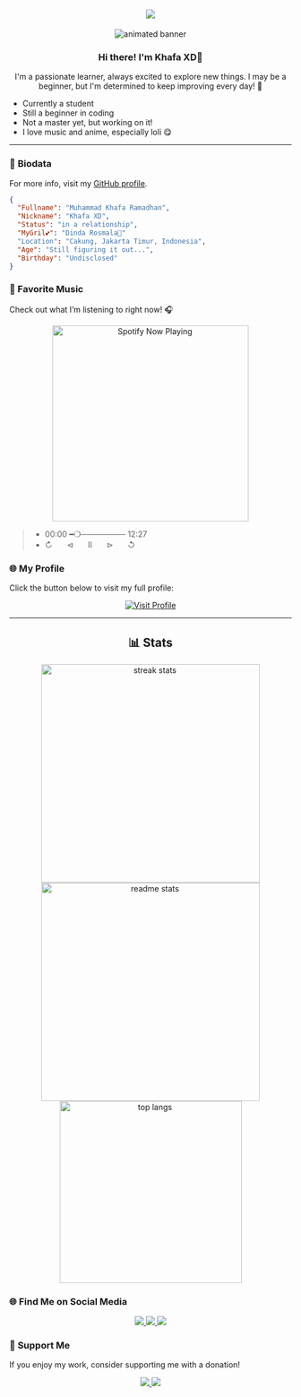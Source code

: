 <h1 align="center">
    <img src="https://readme-typing-svg.herokuapp.com/?font=Righteous&size=35&center=true&vCenter=true&width=500&height=70&duration=4000&lines=Im-Khafa;+I'm+a+beginner;" />
</h1>

<p align="center">
  <img src="https://i.pinimg.com/originals/9e/b6/45/9eb64510150a5eaa7bc6e89e366508e7.gif" alt="animated banner" />
</p>

<h3 align="center">Hi there! I'm Khafa XD👋</h3>

<p align="center">
  I'm a passionate learner, always excited to explore new things. I may be a beginner, but I'm determined to keep improving every day! 🚀
  
- Currently a student  
- Still a beginner in coding  
- Not a master yet, but working on it!  
- I love music and anime, especially loli 😋
</p>

---

### 📝 **Biodata**
For more info, visit my [GitHub profile](https://github.com/khafa199).

```json
{
  "Fullname": "Muhammad Khafa Ramadhan",
  "Nickname": "Khafa XD",
  "Status": "in a relationship",
  "MyGril💕": "Dinda Rosmala🌙"
  "Location": "Cakung, Jakarta Timur, Indonesia",
  "Age": "Still figuring it out...",
  "Birthday": "Undisclosed"
}
```

### **🎵 Favorite Music**
Check out what I’m listening to right now! 🎧
<p align="center">
  <a href="https://open.spotify.com/track/bfdadf6c-de9e-468b-bbfa-ffeb7c395aec?si=Btfle_keSyysCVtV-bZvFQ&utm_source=copy-link" target="_blank"><img src="https://now-playing-on-spotify.vercel.app/api/spotify" alt="Spotify Now Playing" width="350"/></a></p>

> * 00:00​ ━❍──────── 12:27 
> * ↻ㅤㅤ⊲ㅤㅤⅡㅤㅤ⊳ㅤㅤ↺ㅤ

### 🌐 **My Profile**
Click the button below to visit my full profile:

<p align="center">
  <a href="https://ssateam.my.id/profile/dims" target="_blank">
    <img src="https://img.shields.io/badge/Profile-Visit%20Now-blue?style=for-the-badge&logo=web&logoColor=white" alt="Visit Profile">
  </a>
</p>

---

<h2 align="center">📊 Stats</h2> 
  <div align="center"> 
  <img width="390" src="https://github-readme-streak-stats-salesp07.vercel.app/?user=Im-Dims&count_private=true&theme=react&border_radius=10" alt="streak stats"/> 
  <img width="390" src="https://github-readme-stats-salesp07.vercel.app/api?username=Im-Dims&count_private=true&show_icons=true&theme=react&rank_icon=github&border_radius=10" alt="readme stats" /> 
  <br/> 
  <img width="325" align="center" src="https://github-readme-stats-salesp07.vercel.app/api/top-langs/?username=Im-Dims&hide=HTML&langs_count=8&layout=compact&theme=react&border_radius=10&size_weight=0.5&count_weight=0.5&exclude_repo=github-readme-stats" alt="top langs" /> 
</div>

### 🌐 **Find Me on Social Media**
<p align="center"> 
  <a href="https://instagram.com/khafa114"> <img src="https://img.shields.io/badge/Instagram-E4405F?style=for-the-badge&logo=instagram&logoColor=white" /> </a> 
  <a href="https://www.youtube.com/@khafa"> <img src="https://img.shields.io/badge/YouTube-c4302b?style=for-the-badge&logo=youtube&logoColor=white" /> </a> 
  <a href="https://wa.me/6281380847521"> <img src="https://img.shields.io/badge/WhatsApp-25D366?style=for-the-badge&logo=whatsapp&logoColor=white" /> </a> 
</p>

### 💖 **Support Me**
If you enjoy my work, consider supporting me with a donation!
<p align="center"> 
  <a href="https://saweria.co/dimst"> <img src="https://img.shields.io/badge/Donate-Saweria-ff3e00?style=for-the-badge&logo=steam&logoColor=white" /> </a> 
  <a href="https://trakteer.id/ssa.api"> <img src="https://img.shields.io/badge/Donate-Trakteer-4B9F4A?style=for-the-badge&logo=ko-fi&logoColor=white" /> </a>
</p>
